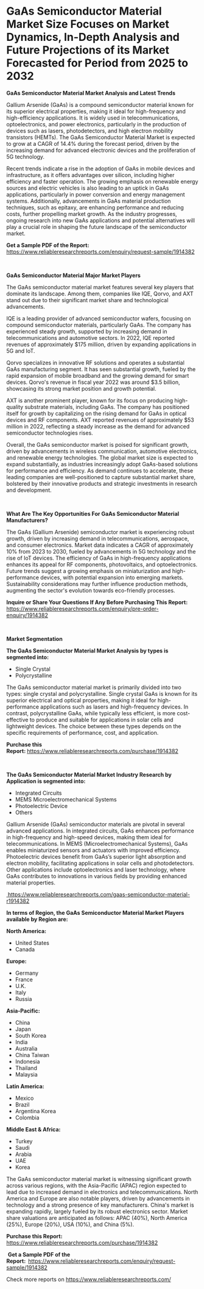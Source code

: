 <p><h1>GaAs Semiconductor Material Market Size Focuses on Market Dynamics, In-Depth Analysis and Future Projections of its Market Forecasted for Period from 2025 to 2032</h1></p><p><strong>GaAs Semiconductor Material Market Analysis and Latest Trends</strong></p>
<p><p>Gallium Arsenide (GaAs) is a compound semiconductor material known for its superior electrical properties, making it ideal for high-frequency and high-efficiency applications. It is widely used in telecommunications, optoelectronics, and power electronics, particularly in the production of devices such as lasers, photodetectors, and high electron mobility transistors (HEMTs). The GaAs Semiconductor Material Market is expected to grow at a CAGR of 14.4% during the forecast period, driven by the increasing demand for advanced electronic devices and the proliferation of 5G technology.</p><p>Recent trends indicate a rise in the adoption of GaAs in mobile devices and infrastructure, as it offers advantages over silicon, including higher efficiency and faster operation. The growing emphasis on renewable energy sources and electric vehicles is also leading to an uptick in GaAs applications, particularly in power conversion and energy management systems. Additionally, advancements in GaAs material production techniques, such as epitaxy, are enhancing performance and reducing costs, further propelling market growth. As the industry progresses, ongoing research into new GaAs applications and potential alternatives will play a crucial role in shaping the future landscape of the semiconductor market.</p></p>
<p><strong>Get a Sample PDF of the Report:&nbsp;</strong> <a href="https://www.reliableresearchreports.com/enquiry/request-sample/1914382?utm_campaign=2128&utm_medium=2&utm_source=Github&utm_content=ia&utm_term=13022025&utm_id=gaas-semiconductor-material">https://www.reliableresearchreports.com/enquiry/request-sample/1914382</a></p>
<p>&nbsp;</p>
<p><strong>GaAs Semiconductor Material Major Market Players</strong></p>
<p><p>The GaAs semiconductor material market features several key players that dominate its landscape. Among them, companies like IQE, Qorvo, and AXT stand out due to their significant market share and technological advancements.</p><p>IQE is a leading provider of advanced semiconductor wafers, focusing on compound semiconductor materials, particularly GaAs. The company has experienced steady growth, supported by increasing demand in telecommunications and automotive sectors. In 2022, IQE reported revenues of approximately $175 million, driven by expanding applications in 5G and IoT.</p><p>Qorvo specializes in innovative RF solutions and operates a substantial GaAs manufacturing segment. It has seen substantial growth, fueled by the rapid expansion of mobile broadband and the growing demand for smart devices. Qorvo's revenue in fiscal year 2022 was around $3.5 billion, showcasing its strong market position and growth potential.</p><p>AXT is another prominent player, known for its focus on producing high-quality substrate materials, including GaAs. The company has positioned itself for growth by capitalizing on the rising demand for GaAs in optical devices and RF components. AXT reported revenues of approximately $53 million in 2022, reflecting a steady increase as the demand for advanced semiconductor technologies rises.</p><p>Overall, the GaAs semiconductor market is poised for significant growth, driven by advancements in wireless communication, automotive electronics, and renewable energy technologies. The global market size is expected to expand substantially, as industries increasingly adopt GaAs-based solutions for performance and efficiency. As demand continues to accelerate, these leading companies are well-positioned to capture substantial market share, bolstered by their innovative products and strategic investments in research and development.</p></p>
<p>&nbsp;</p>
<p><strong>What Are The Key Opportunities For GaAs Semiconductor Material Manufacturers?</strong></p>
<p><p>The GaAs (Gallium Arsenide) semiconductor market is experiencing robust growth, driven by increasing demand in telecommunications, aerospace, and consumer electronics. Market data indicates a CAGR of approximately 10% from 2023 to 2030, fueled by advancements in 5G technology and the rise of IoT devices. The efficiency of GaAs in high-frequency applications enhances its appeal for RF components, photovoltaics, and optoelectronics. Future trends suggest a growing emphasis on miniaturization and high-performance devices, with potential expansion into emerging markets. Sustainability considerations may further influence production methods, augmenting the sector's evolution towards eco-friendly processes.</p></p>
<p><strong>Inquire or Share Your Questions If Any Before Purchasing This Report:</strong> <a href="https://www.reliableresearchreports.com/enquiry/pre-order-enquiry/1914382?utm_campaign=2128&utm_medium=2&utm_source=Github&utm_content=ia&utm_term=13022025&utm_id=gaas-semiconductor-material">https://www.reliableresearchreports.com/enquiry/pre-order-enquiry/1914382</a></p>
<p>&nbsp;</p>
<p><strong>Market Segmentation</strong></p>
<p><strong>The GaAs Semiconductor Material Market Analysis by types is segmented into:</strong></p>
<p><ul><li>Single Crystal</li><li>Polycrystalline</li></ul></p>
<p><p>The GaAs semiconductor material market is primarily divided into two types: single crystal and polycrystalline. Single crystal GaAs is known for its superior electrical and optical properties, making it ideal for high-performance applications such as lasers and high-frequency devices. In contrast, polycrystalline GaAs, while typically less efficient, is more cost-effective to produce and suitable for applications in solar cells and lightweight devices. The choice between these types depends on the specific requirements of performance, cost, and application.</p></p>
<p><strong>Purchase this Report:&nbsp;</strong><a href="https://www.reliableresearchreports.com/purchase/1914382?utm_campaign=2128&utm_medium=2&utm_source=Github&utm_content=ia&utm_term=13022025&utm_id=gaas-semiconductor-material">https://www.reliableresearchreports.com/purchase/1914382</a></p>
<p>&nbsp;</p>
<p><strong>The GaAs Semiconductor Material Market Industry Research by Application is segmented into:</strong></p>
<p><ul><li>Integrated Circuits</li><li>MEMS Microelectromechanical Systems</li><li>Photoelectric Device</li><li>Others</li></ul></p>
<p><p>Gallium Arsenide (GaAs) semiconductor materials are pivotal in several advanced applications. In integrated circuits, GaAs enhances performance in high-frequency and high-speed devices, making them ideal for telecommunications. In MEMS (Microelectromechanical Systems), GaAs enables miniaturized sensors and actuators with improved efficiency. Photoelectric devices benefit from GaAs’s superior light absorption and electron mobility, facilitating applications in solar cells and photodetectors. Other applications include optoelectronics and laser technology, where GaAs contributes to innovations in various fields by providing enhanced material properties.</p></p>
<p><a href="https://www.reliableresearchreports.com/gaas-semiconductor-material-r1914382?utm_campaign=2128&utm_medium=2&utm_source=Github&utm_content=ia&utm_term=13022025&utm_id=gaas-semiconductor-material">&nbsp;https://www.reliableresearchreports.com/gaas-semiconductor-material-r1914382</a></p>
<p><strong>In terms of Region, the GaAs Semiconductor Material Market Players available by Region are:</strong></p>
<p>
    <p> <strong> North America: </strong>
        <ul>
            <li>United States</li>
            <li>Canada</li>
        </ul>
        </p> 
    <p> <strong> Europe: </strong>
        <ul>
            <li>Germany</li>
            <li>France</li>
            <li>U.K.</li>
            <li>Italy</li>
            <li>Russia</li>
        </ul>
        </p> 
    <p> <strong> Asia-Pacific: </strong>
        <ul>
            <li>China</li>
            <li>Japan</li>
            <li>South Korea</li>
            <li>India</li>
            <li>Australia</li>
            <li>China Taiwan</li>
            <li>Indonesia</li>
            <li>Thailand</li>
            <li>Malaysia</li>
        </ul>
        </p> 
    <p> <strong> Latin America: </strong>
        <ul>
            <li>Mexico</li>
            <li>Brazil</li>
            <li>Argentina Korea</li>
            <li>Colombia</li>
        </ul>
        </p> 
    <p> <strong> Middle East & Africa: </strong>
        <ul>
            <li>Turkey</li>
            <li>Saudi</li>
            <li>Arabia</li>
            <li>UAE</li>
            <li>Korea</li>
        </ul>
    </p>
    </p>
<p><p>The GaAs semiconductor material market is witnessing significant growth across various regions, with the Asia-Pacific (APAC) region expected to lead due to increased demand in electronics and telecommunications. North America and Europe are also notable players, driven by advancements in technology and a strong presence of key manufacturers. China's market is expanding rapidly, largely fueled by its robust electronics sector. Market share valuations are anticipated as follows: APAC (40%), North America (25%), Europe (20%), USA (10%), and China (5%).</p></p>
<p><strong>Purchase this Report: </strong><a href="https://www.reliableresearchreports.com/purchase/1914382?utm_campaign=2128&utm_medium=2&utm_source=Github&utm_content=ia&utm_term=13022025&utm_id=gaas-semiconductor-material">https://www.reliableresearchreports.com/purchase/1914382</a></p>
<p>&nbsp;<strong>Get a Sample PDF of the Report:&nbsp;&nbsp;</strong><a href="https://www.reliableresearchreports.com/enquiry/request-sample/1914382?utm_campaign=2128&utm_medium=2&utm_source=Github&utm_content=ia&utm_term=13022025&utm_id=gaas-semiconductor-material">https://www.reliableresearchreports.com/enquiry/request-sample/1914382</a></p>
<p><strong></strong></p>
<p>Check more reports on <a href="https://www.reliableresearchreports.com/?utm_campaign=2128&utm_medium=2&utm_source=Github&utm_content=ia&utm_term=13022025&utm_id=gaas-semiconductor-material">https://www.reliableresearchreports.com/</a></p>